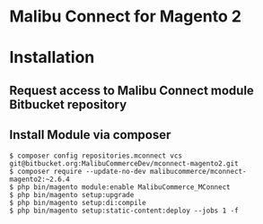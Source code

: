 Malibu Connect for Magento 2
===

# Installation

## Request access to Malibu Connect module Bitbucket repository

## Install Module via composer

```
$ composer config repositories.mconnect vcs git@bitbucket.org:MalibuCommerceDev/mconnect-magento2.git
$ composer require --update-no-dev malibucommerce/mconnect-magento2:~2.6.4
$ php bin/magento module:enable MalibuCommerce_MConnect
$ php bin/magento setup:upgrade
$ php bin/magento setup:di:compile
$ php bin/magento setup:static-content:deploy --jobs 1 -f
```